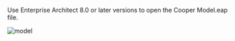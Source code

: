 Use Enterprise Architect 8.0 or later versions to open the Cooper Model.eap file.

![model](https://raw.github.com/codesharp/cooper/master/doc/Cooper%20Model.jpg)